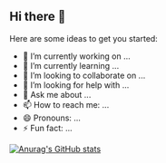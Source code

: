 ## Hi there 👋
Here are some ideas to get you started:

- 🔭 I’m currently working on ...
- 🌱 I’m currently learning ...
- 👯 I’m looking to collaborate on ...
- 🤔 I’m looking for help with ...
- 💬 Ask me about ...
- 📫 How to reach me: ...
- 😄 Pronouns: ...
- ⚡ Fun fact: ...
<!--
**nowzenith/nowzenith** is a ✨ _special_ ✨ repository because its `README.md` (this file) appears on your GitHub profile.
-->


[![Anurag's GitHub stats](https://github-readme-stats.vercel.app/api?username=nowzenith&show_icons=true&theme=tokyonight)](https://github.com/anuraghazra/github-readme-stats)
<!--
[![Harlok's WakaTime stats](https://github-readme-stats.vercel.app/api/wakatime?username=nowzenith)](https://github.com/anuraghazra/github-readme-stats)
-->
